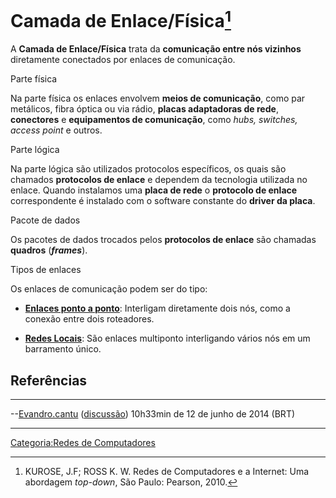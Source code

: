# Camada de Enlace/Física[^1]

A **Camada de Enlace/Física** trata da **comunicação entre nós vizinhos** diretamente conectados por enlaces de comunicação.

Parte física  
Na parte física os enlaces envolvem **meios de comunicação**, como par metálicos, fibra óptica ou via rádio, **placas adaptadoras de rede**, **conectores** e **equipamentos de comunicação**, como *hubs, switches, access point* e outros.

<!-- -->

Parte lógica  
Na parte lógica são utilizados protocolos específicos, os quais são chamados **protocolos de enlace** e dependem da tecnologia utilizada no enlace. Quando instalamos uma **placa de rede** o **protocolo de enlace** correspondente é instalado com o software constante do **driver da placa**.

<!-- -->

Pacote de dados  
Os pacotes de dados trocados pelos **protocolos de enlace** são chamadas **quadros** (***frames***).

<!-- -->

Tipos de enlaces  
Os enlaces de comunicação podem ser do tipo:

- **<a href="Enlaces_ponto_a_ponto" class="wikilink" title="Enlaces ponto a ponto">Enlaces ponto a ponto</a>**: Interligam diretamente dois nós, como a conexão entre dois roteadores.
- **<a href="Redes_Locais" class="wikilink" title="Redes Locais">Redes Locais</a>**: São enlaces multiponto interligando vários nós em um barramento único.

## Referências

<references />

------------------------------------------------------------------------

--<a href="Usuário:Evandro.cantu" class="wikilink" title="Evandro.cantu">Evandro.cantu</a> (<a href="Usuário_Discussão:Evandro.cantu" class="wikilink" title="discussão">discussão</a>) 10h33min de 12 de junho de 2014 (BRT)

------------------------------------------------------------------------

<a href="Categoria:Redes_de_Computadores" class="wikilink" title="Categoria:Redes de Computadores">Categoria:Redes de Computadores</a>

[^1]: KUROSE, J.F; ROSS K. W. Redes de Computadores e a Internet: Uma abordagem *top-down*, São Paulo: Pearson, 2010.
